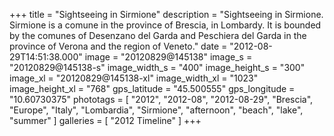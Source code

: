 +++
title = "Sightseeing in Sirmione"
description = "Sightseeing in Sirmione. Sirmione is a comune in the province of Brescia, in Lombardy. It is bounded by the comunes of Desenzano del Garda and Peschiera del Garda in the province of Verona and the region of Veneto."
date = "2012-08-29T14:51:38.000"
image = "20120829@145138"
image_s = "20120829@145138-s"
image_width_s = "400"
image_height_s = "300"
image_xl = "20120829@145138-xl"
image_width_xl = "1023"
image_height_xl = "768"
gps_latitude = "45.500555"
gps_longitude = "10.60730375"
phototags = [ "2012", "2012-08", "2012-08-29", "Brescia", "Europe", "Italy", "Lombardia", "Sirmione", "afternoon", "beach", "lake", "summer" ]
galleries = [ "2012 Timeline" ]
+++
